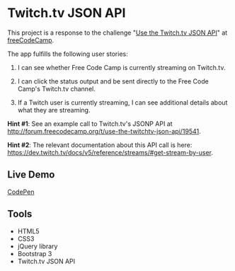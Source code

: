 # Twitch.tv JSON API

This project is a response to the challenge "[Use the Twitch.tv JSON API](https://www.freecodecamp.org/challenges/use-the-twitchtv-json-api)" at [freeCodeCamp](freecodecamp.org).

The app fulfills the following user stories:

1) I can see whether Free Code Camp is currently streaming on Twitch.tv.

2) I can click the status output and be sent directly to the Free Code Camp's Twitch.tv channel.

3) If a Twitch user is currently streaming, I can see additional details about what they are streaming.

**Hint #1**: See an example call to Twitch.tv's JSONP API at http://forum.freecodecamp.org/t/use-the-twitchtv-json-api/19541.

**Hint #2**: The relevant documentation about this API call is here: https://dev.twitch.tv/docs/v5/reference/streams/#get-stream-by-user.

## Live Demo

[CodePen](https://codepen.io/corrinachow/full/LQjdQo/)

## Tools

- HTML5
- CSS3
- jQuery library
- Bootstrap 3
- Twitch.tv JSON API

